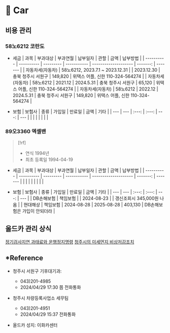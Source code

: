 # 󰏢 Car



## 비용 관리

### 58노6212 코란도

- 세금
  | 과목             | 부과대상                        | 부과연월  | 납부일자    | 관할                 | 금액     | 납부방법                         |
  | ----------       | ----------                      | --------- | ----------- | -------------------- | -------: | -------                          |
  | 자동차세(자동차) | 58노6212, 2023.7.1 ~ 2023.12.31 |           | 2023.12.30  | 충북 청주시 서원구   | 149,820  | 위택스 어플, 신한 110-324-564274 |
  | 자동차세(자동차) | 58노6212                        | 2021.12   | 2024.5.31   | 충북 청주시 서원구   | 65,120   | 위택스 어플, 신한 110-324-564274 |
  | 자동차세(자동차) | 58노6212                        | 2022.12   | 2024.5.31   | 충북 청주시 서원구   | 149,820  | 위택스 어플, 신한 110-324-564274 |


- 보험
  | 보험사 | 종류 | 가입일 | 만료일 | 금액 | 기타 |
  | ---    | ---  | :---:  | :---:  | ---: | ---  |
  |        |      |        |        |      |      |


### 89오3360 엑셀밴

> [!rf]
> - 연식 1994년
> - 최초 등록일 1994-04-19


- 세금
  | 과목             | 부과대상                        | 부과연월  | 납부일자    | 관할                 | 금액     | 납부방법                         |
  | ----------       | ----------                      | --------- | ----------- | -------------------- | -------: | -------                          |
  | |  |           |   | | | |

- 보험
  | 보험사     | 종류     | 가입일     | 만료일             | 금액    | 기타                         |
  | ---        | ---      | :---:      | :---:              | ---:    | ---                          |
  | DB손해보험 | 책임보험 |            | 2024-08-23         |         | 갱신조회시 345,000원 나옴    |
  | 현대해상   | 책임보험 | 2024-08-28 | 2025-08-28         | 403,130 | DB손해보험은 가입이 안되더라 |




## 올드카 관리 상식

[정기검사지연 과태료와 운행정지명령](/life/car/정기검사지연_과태료와_운행정지명령.md)
[청주시의 미세먼지 비상저감조치](/life/car/청주시의_미세먼지_비상저감조치.md)


## *Reference

- 청주시 서원구 기후대기과:
  - 043)201-4985
  - 2024/04/29 17:30 쯤 전화통화

- 청주시 차량등록사업소 세무팀
  - 043)201-4951
  - 2024/04/29 15:37 전화통화

- 올드카 성지:
  이화카센터
